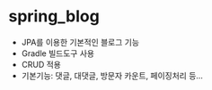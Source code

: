 # spring_blog

- JPA를 이용한 기본적인 블로그 기능
- Gradle 빌드도구 사용
- CRUD 적용
- 기본기능: 댓글, 대댓글, 방문자 카운트, 페이징처리 등...
